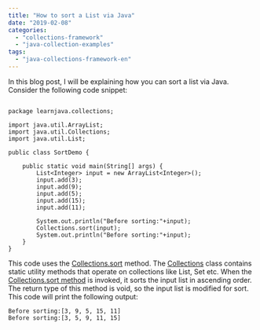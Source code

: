 ```yaml
---
title: "How to sort a List via Java"
date: "2019-02-08"
categories: 
  - "collections-framework"
  - "java-collection-examples"
tags: 
  - "java-collections-framework-en"
---
```


In this blog post, I will be explaining how you can sort a list via Java.  Consider the following code snippet:

````

package learnjava.collections;

import java.util.ArrayList; 
import java.util.Collections; 
import java.util.List;

public class SortDemo {

    public static void main(String[] args) { 
        List<Integer> input = new ArrayList<Integer>(); 
        input.add(3); 
        input.add(9); 
        input.add(5); 
        input.add(15); 
        input.add(11);

        System.out.println("Before sorting:"+input); 
        Collections.sort(input); 
        System.out.println("Before sorting:"+input);
    }
}
````

This code uses the [Collections.sort](https://docs.oracle.com/javase/8/docs/api/java/util/Collections.html#sort-java.util.List-) method. The [Collections](https://docs.oracle.com/javase/8/docs/api/java/util/Collections.html) class contains static utility methods that operate on collections like List, Set etc. When the [Collections.sort method](https://docs.oracle.com/javase/8/docs/api/java/util/Collections.html#sort-java.util.List-) is invoked, it sorts the input list in ascending order. The return type of this method is void, so the input list is modified for sort. This code will print the following output:

```
Before sorting:[3, 9, 5, 15, 11]
Before sorting:[3, 5, 9, 11, 15]
```
